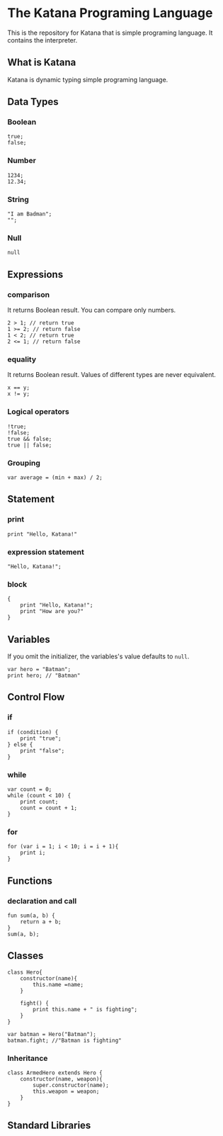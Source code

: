 # The Katana Programing Language

This is the repository for Katana that is simple programing language.
It contains the interpreter.

## What is Katana
Katana is dynamic typing simple programing language.

## Data Types
### Boolean
```
true;
false;
```

### Number
```
1234;
12.34;
```

### String
```
"I am Badman";
"";
```

### Null
```
null
```

## Expressions
### comparison
It returns Boolean result.
You can compare only numbers.
```agsl
2 > 1; // return true
1 >= 2; // return false
1 < 2; // return true
2 <= 1; // return false
```

### equality
It returns Boolean result.
Values of different types are never equivalent.
```agsl
x == y;
x != y;
```

### Logical operators
```agsl
!true;
!false;
true && false;
true || false;
```

### Grouping
```agsl
var average = (min + max) / 2;
```

## Statement
### print
```
print "Hello, Katana!"
```

### expression statement
```
"Hello, Katana!";
```

### block
```
{
    print "Hello, Katana!";
    print "How are you?"
}
```

## Variables
If you omit the initializer, the variables's value defaults to `null`.
```
var hero = "Batman";
print hero; // "Batman"
```

## Control Flow
### if
```
if (condition) {
    print "true";
} else {
    print "false";
}
```

### while
```
var count = 0;
while (count < 10) {
    print count;
    count = count + 1;
}
```

### for
```
for (var i = 1; i < 10; i = i + 1){
    print i;
}
```

## Functions
### declaration and call
```
fun sum(a, b) {
    return a + b;
}
sum(a, b);
```

## Classes
```
class Hero{
    constructor(name){
        this.name =name;
    }
    
    fight() {
        print this.name + " is fighting";
    }
}

var batman = Hero("Batman");
batman.fight; //"Batman is fighting"
```

### Inheritance
```
class ArmedHero extends Hero {
    constructor(name, weapon){
        super.constructor(name);
        this.weapon = weapon;
    }
}
```

## Standard Libraries

